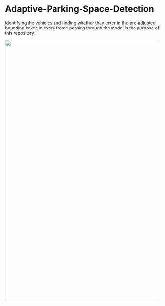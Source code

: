 # Adaptive-Parking-Space-Detection
Identifying the vehicles and finding whether they enter in the pre-adjusted bounding boxes in every frame passing through the model is the purpose of this repository . 

[<img src="https://user-images.githubusercontent.com/1295961/45949308-cbb2f680-bffb-11e8-8054-28c35ed6d132.png" align="center" width="850">](https://flutter.dev/)
